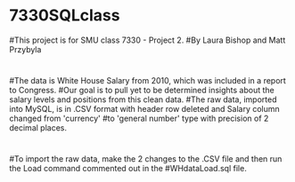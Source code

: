 # 7330SQLclass
#This project is for SMU class 7330 - Project 2.
#By Laura Bishop and Matt Przybyla
#
#The data is White House Salary from 2010, which was included in a report to Congress.
#Our goal is to pull yet to be determined insights about the salary levels and positions from this clean data.
#The raw data, imported into MySQL, is in .CSV format with header row deleted and Salary column changed from 'currency' 
#to 'general number' type with precision of 2 decimal places.
#
#To import the raw data, make the 2 changes to the .CSV file and then run the Load command commented out in the 
#WHdataLoad.sql file.
